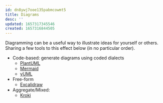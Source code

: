 ```yaml
---
id: dn8ywj7ooe135pabmcowmt5
title: Diagrams
desc: ''
updated: 1657317345546
created: 1657316844505
---
```


Diagramming can be a useful way to illustrate ideas for yourself or others. Sharing a few tools to this effect below (in no particular order).

- Code-based: generate diagrams using coded dialects
  - [PlantUML](https://plantuml.com/)
  - [Mermaid](https://mermaid-js.github.io/mermaid/#/)
  - [yUML](https://github.com/jaime-olivares/yuml-diagram/wiki)
- Free-form
  - [Excalidraw](https://excalidraw.com/)
- Aggregate/Mixed:
  - [Kroki](https://kroki.io/)
